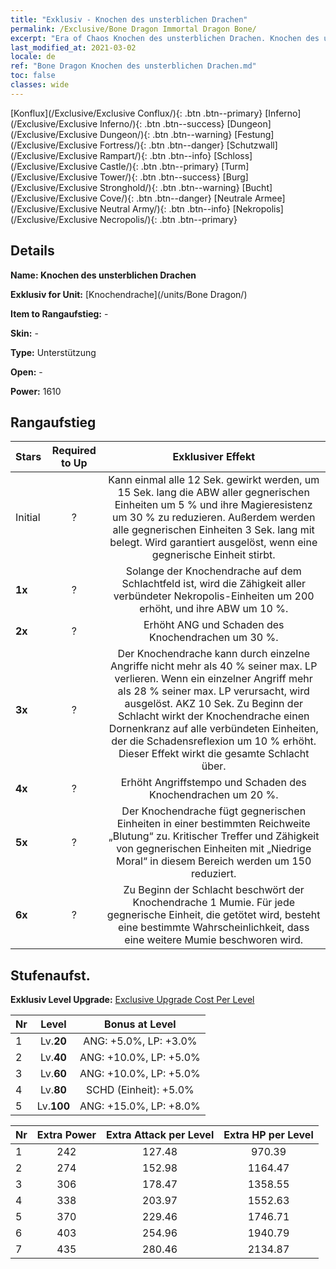 ```yaml
---
title: "Exklusiv - Knochen des unsterblichen Drachen"
permalink: /Exclusive/Bone Dragon Immortal Dragon Bone/
excerpt: "Era of Chaos Knochen des unsterblichen Drachen. Knochen des unsterblichen Drachen. Era of Chaos Exklusiv Knochen des unsterblichen Drachen. Knochendrache Exklusiv."
last_modified_at: 2021-03-02
locale: de
ref: "Bone Dragon Knochen des unsterblichen Drachen.md"
toc: false
classes: wide
---
```

 [Konflux](/Exclusive/Exclusive Conflux/){: .btn .btn--primary} [Inferno](/Exclusive/Exclusive Inferno/){: .btn .btn--success} [Dungeon](/Exclusive/Exclusive Dungeon/){: .btn .btn--warning} [Festung](/Exclusive/Exclusive Fortress/){: .btn .btn--danger} [Schutzwall](/Exclusive/Exclusive Rampart/){: .btn .btn--info} [Schloss](/Exclusive/Exclusive Castle/){: .btn .btn--primary} [Turm](/Exclusive/Exclusive Tower/){: .btn .btn--success} [Burg](/Exclusive/Exclusive Stronghold/){: .btn .btn--warning} [Bucht](/Exclusive/Exclusive Cove/){: .btn .btn--danger} [Neutrale Armee](/Exclusive/Exclusive Neutral Army/){: .btn .btn--info} [Nekropolis](/Exclusive/Exclusive Necropolis/){: .btn .btn--primary} 

## Details
 **Name: Knochen des unsterblichen Drachen** 

 **Exklusiv for Unit:** [Knochendrache](/units/Bone Dragon/) 

 **Item to Rangaufstieg:** -

 **Skin:** -

 **Type:** Unterstützung

 **Open:** -

 **Power:** 1610

## Rangaufstieg

  |     Stars    |  Required to Up | Exklusiver Effekt |
  |:-------------|:---------------:|:---------------:|
  |  Initial  | ? | <Drachenkraft> Kann einmal alle 12 Sek. gewirkt werden, um 15 Sek. lang die ABW aller gegnerischen Einheiten um 5 % und ihre Magieresistenz um 30 % zu reduzieren. Außerdem werden alle gegnerischen Einheiten 3 Sek. lang mit <Stille> belegt. Wird garantiert ausgelöst, wenn eine gegnerische Einheit stirbt. |
  | **1x** <i class="fas fa-star"/> | ? | Solange der Knochendrache auf dem Schlachtfeld ist, wird die Zähigkeit aller verbündeter Nekropolis-Einheiten um 200 erhöht, und ihre ABW um 10 %. |
  | **2x** <i class="fas fa-star"/> | ? | Erhöht ANG und Schaden des Knochendrachen um 30 %. |
  | **3x** <i class="fas fa-star"/> | ? | Der Knochendrache kann durch einzelne Angriffe nicht mehr als 40 % seiner max. LP verlieren. Wenn ein einzelner Angriff mehr als 28 % seiner max. LP verursacht, wird <Drachenkraft> ausgelöst. AKZ 10 Sek. Zu Beginn der Schlacht wirkt der Knochendrache einen Dornenkranz auf alle verbündeten Einheiten, der die Schadensreflexion um 10 % erhöht. Dieser Effekt wirkt die gesamte Schlacht über. |
  | **4x** <i class="fas fa-star"/> | ? | Erhöht Angriffstempo und Schaden des Knochendrachen um 20 %. |
  | **5x** <i class="fas fa-star"/> | ? | Der Knochendrache fügt gegnerischen Einheiten in einer bestimmten Reichweite „Blutung“ zu. Kritischer Treffer und Zähigkeit von gegnerischen Einheiten mit „Niedrige Moral“ in diesem Bereich werden um 150 reduziert. |
  | **6x** <i class="fas fa-star"/> | ? | Zu Beginn der Schlacht beschwört der Knochendrache 1 Mumie. Für jede gegnerische Einheit, die getötet wird, besteht eine bestimmte Wahrscheinlichkeit, dass eine weitere Mumie beschworen wird. |


## Stufenaufst.
 **Exklusiv Level Upgrade:** [Exclusive Upgrade Cost Per Level](/Exclusive/ExclusiveUpgradeCostPerLevel/)

  |  Nr  |   Level  | Bonus at Level |
  |:-----|:--------:|:--------------:|
  | 1 | Lv.**20** | ANG: +5.0%, LP: +3.0% |
  | 2 | Lv.**40** | ANG: +10.0%, LP: +5.0% |
  | 3 | Lv.**60** | ANG: +10.0%, LP: +5.0% |
  | 4 | Lv.**80** | SCHD (Einheit): +5.0% |
  | 5 | Lv.**100** | ANG: +15.0%, LP: +8.0% |


  |  Nr  |  Extra Power | Extra Attack per Level | Extra HP per Level |
  |:-----|:--------:|:--------:|:--------:|
  | 1 | 242 | 127.48 | 970.39 |
  | 2 | 274 | 152.98 | 1164.47 |
  | 3 | 306 | 178.47 | 1358.55 |
  | 4 | 338 | 203.97 | 1552.63 |
  | 5 | 370 | 229.46 | 1746.71 |
  | 6 | 403 | 254.96 | 1940.79 |
  | 7 | 435 | 280.46 | 2134.87 |


